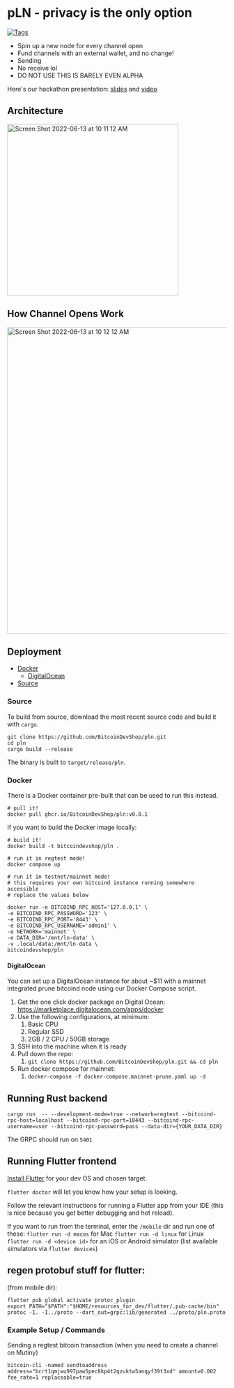 # pLN - privacy is the only option

[![Tags](https://github.com/BitcoinDevShop/pln/actions/workflows/tags.yaml/badge.svg)](https://github.com/BitcoinDevShop/pln/actions/workflows/tags.yaml)

- Spin up a new node for every channel open
- Fund channels with an external wallet, and no change!
- Sending
- No receive lol
- DO NOT USE THIS IS BARELY EVEN ALPHA

Here's our hackathon presentation: [slides](https://github.com/BitcoinDevShop/pln/files/8893172/pln.pdf) and [video](https://www.youtube.com/watch?v=gaQ0m1AMpq0?start=6454)

## Architecture

<img width="393" alt="Screen Shot 2022-06-13 at 10 11 12 AM" src="https://user-images.githubusercontent.com/543668/173408578-6b0e9f41-6ea6-4f28-aa91-7f1d9a565357.png">

## How Channel Opens Work

<img width="702" alt="Screen Shot 2022-06-13 at 10 12 12 AM" src="https://user-images.githubusercontent.com/543668/173408613-aebf32e3-d751-4c50-80c9-1125b1fc61ec.png">

## Deployment

- [Docker](#docker)
  - [DigitalOcean](#digitalocean)
- [Source](#source)

### Source

To build from source, download the most recent source code and build it with `cargo`.

```shell
git clone https://github.com/BitcoinDevShop/pln.git
cd pln
cargo build --release
```

The binary is built to `target/release/pln`.

### Docker

There is a Docker container pre-built that can be used to run this instead.

```shell
# pull it!
docker pull ghcr.io/BitcoinDevShop/pln:v0.0.1
```

If you want to build the Docker image locally:

```shell
# build it!
docker build -t bitcoindevshop/pln .
```

```shell
# run it in regtest mode!
docker compose up
```

```shell
# run it in testnet/mainnet mode!
# this requires your own bitcoind instance running somewhere accessible
# replace the values below

docker run -e BITCOIND_RPC_HOST='127.0.0.1' \
-e BITCOIND_RPC_PASSWORD='123' \
-e BITCOIND_RPC_PORT='8443' \
-e BITCOIND_RPC_USERNAME='admin1' \
-e NETWORK='mainnet' \
-e DATA_DIR='/mnt/ln-data' \
-v .local/data:/mnt/ln-data \
bitcoindevshop/pln
```

#### DigitalOcean

You can set up a DigitalOcean instance for about ~$11 with a mainnet integrated prune bitcoind node using our Docker Compose script.

1. Get the one click docker package on Digital Ocean: https://marketplace.digitalocean.com/apps/docker
2. Use the following configurations, at minimum:
	1. Basic CPU
	2. Regular SSD
	3. 2GB / 2 CPU / 50GB storage
3. SSH into the machine when it is ready
4. Pull down the repo:
	1. `git clone https://github.com/BitcoinDevShop/pln.git && cd pln`
6. Run docker compose for mainnet:
	1. `docker-compose -f docker-compose.mainnet-prune.yaml up -d`

## Running Rust backend

```
cargo run  -- --development-mode=true --network=regtest --bitcoind-rpc-host=localhost --bitcoind-rpc-port=18443 --bitcoind-rpc-username=user --bitcoind-rpc-password=pass --data-dir={YOUR_DATA_DIR}
```


The GRPC should run on `5401`

## Running Flutter frontend

[Install Flutter](https://docs.flutter.dev/get-started/install) for your dev OS and chosen target.

`flutter doctor` will let you know how your setup is looking.

Follow the relevant instructions for running a Flutter app from your IDE (this is nice because you get better debugging and hot reload).

If you want to run from the terminal, enter the `/mobile` dir and run one of these:
`flutter run -d macos` for Mac
`flutter run -d linux` for Linux
`flutter run -d <device id>` for an iOS or Android simulator (list available simulators via `flutter devices`)

## regen protobuf stuff for flutter:

(from mobile dir):

```
flutter pub global activate protoc_plugin
export PATH="$PATH":"$HOME/resources_for_dev/flutter/.pub-cache/bin"
protoc -I. -I../proto --dart_out=grpc:lib/generated ../proto/pln.proto
```

### Example Setup / Commands

Sending a regtest bitcoin transaction (when you need to create a channel on Mutiny)

```
bitcoin-cli -named sendtoaddress address="bcrt1qmjwu997paw5pec8kp4t2qzuktw5anqyf39t3xd" amount=0.002 fee_rate=1 replaceable=true
```
